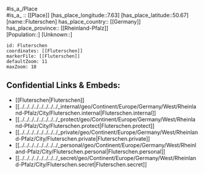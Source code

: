 ﻿---
location: [50.67,7.63] 
mapzoom: [7,12] 
mapmarker: city 
type: City
tags:
- geo/City


SpocWebEntityId: 30197
isDeleted: false
confidential: public

---
#is_a_/Place  
#is_a_ :: [[Place]] 
[has_place_longitude::7.63] 
[has_place_latitude::50.67] 
[name::Fluterschen] 
has_place_country:: [[Germany]]  
has_place_province:: [[Rheinland-Pfalz]]  
[Population::] 
[Unknown::] 


```leaflet
id: Fluterschen
coordinates: [[Fluterschen]] 
markerFile: [[Fluterschen]] 
defaultZoom: 11 
maxZoom: 18
```


## Confidential Links & Embeds: 
- [[Fluterschen|Fluterschen]]  
- [[../../../../../../../../_internal/geo/Continent/Europe/Germany/West/Rheinland-Pfalz/City/Fluterschen.internal|Fluterschen.internal]] 
- [[../../../../../../../../_protect/geo/Continent/Europe/Germany/West/Rheinland-Pfalz/City/Fluterschen.protect|Fluterschen.protect]] 
- [[../../../../../../../../_private/geo/Continent/Europe/Germany/West/Rheinland-Pfalz/City/Fluterschen.private|Fluterschen.private]] 
- [[../../../../../../../../_personal/geo/Continent/Europe/Germany/West/Rheinland-Pfalz/City/Fluterschen.personal|Fluterschen.personal]] 
- [[../../../../../../../../_secret/geo/Continent/Europe/Germany/West/Rheinland-Pfalz/City/Fluterschen.secret|Fluterschen.secret]] 
